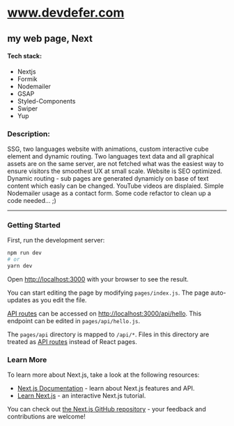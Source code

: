 # www.devdefer.com
## my web page, Next

#### Tech stack:

- Nextjs
- Formik
- Nodemailer
- GSAP
- Styled-Components
- Swiper
- Yup


### Description:
SSG, two languages website with animations, custom interactive cube element and dynamic routing. Two languages text data and all graphical assets are on the same server, are not fetched what was the easiest way to ensure visitors the smoothest UX at small scale. Website is SEO optimized. Dynamic routing - sub pages are generated dynamicly on base of text content which easly can be changed. YouTube videos are displaied.
Simple Nodemailer usage as a contact form.
Some code refactor to clean up a code needed... ;)


------------

### Getting Started

First, run the development server:

```bash
npm run dev
# or
yarn dev
```

Open [http://localhost:3000](http://localhost:3000) with your browser to see the result.

You can start editing the page by modifying `pages/index.js`. The page auto-updates as you edit the file.

[API routes](https://nextjs.org/docs/api-routes/introduction) can be accessed on [http://localhost:3000/api/hello](http://localhost:3000/api/hello). This endpoint can be edited in `pages/api/hello.js`.

The `pages/api` directory is mapped to `/api/*`. Files in this directory are treated as [API routes](https://nextjs.org/docs/api-routes/introduction) instead of React pages.

### Learn More

To learn more about Next.js, take a look at the following resources:

- [Next.js Documentation](https://nextjs.org/docs) - learn about Next.js features and API.
- [Learn Next.js](https://nextjs.org/learn) - an interactive Next.js tutorial.

You can check out [the Next.js GitHub repository](https://github.com/vercel/next.js/) - your feedback and contributions are welcome!





